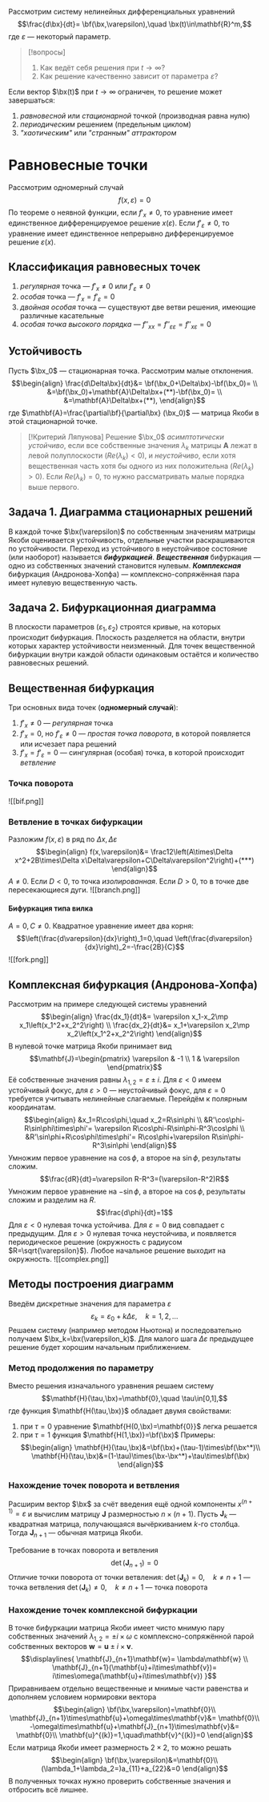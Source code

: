 Рассмотрим систему нелинейных дифференциальных уравнений
$$\frac{d\bx}{dt}=
\bf(\bx,\varepsilon),\quad
\bx(t)\in\mathbf{R}^m,$$
где $\varepsilon$ — некоторый параметр.
> [!вопросы]
> 1. Как ведёт себя решения при $t\rightarrow \infty$?
> 2. Как решение качественно зависит от параметра $\varepsilon$?

Если вектор $\bx(t)$ при $t\rightarrow\infty$ ограничен, то решение может завершаться:
1. *равновесной* или *стационарной* точкой (производная равна нулю)
2. *периодическим* решением (предельным циклом)
3. *"хаотическим"* или *"странным" аттрактором*
# Равновесные точки
Рассмотрим одномерный случай
$$f(x,\varepsilon)=0$$
По теореме о неявной функции, если $f'_x\neq0$, то уравнение имеет единственное дифференцируемое решение $x(\varepsilon)$. Если $f'_\varepsilon\neq0$, то уравнение имеет единственное непрерывно дифференцируемое решение $\varepsilon(x)$.
## Классификация равновесных точек
1. *регулярная* точка — $f'_x\neq 0$ или $f'_\varepsilon\neq 0$
2. *особая* точка — $f'_x=f'_\varepsilon=0$
3. *двойная особая* точка — существуют две ветви решения, имеющие различные касательные
4. *особая точка высокого порядка* — $f''_{xx}=f''_{\varepsilon\varepsilon}=f''_{x\varepsilon}=0$

## Устойчивость
Пусть $\bx_0$ — стационарная точка. Рассмотрим малые отклонения.
$$\begin{align}
\frac{d\Delta\bx}{dt}&=
\bf(\bx_0+\Delta\bx)-\bf(\bx_0)= \\
&=\bf(\bx_0)+\mathbf{A}\Delta\bx+(**)-\bf(\bx_0)= \\
&=\mathbf{A}\Delta\bx+(**),
\end{align}$$
где $\mathbf{A}=\frac{\partial\bf}{\partial\bx} (\bx_0)$ — матрица Якоби в этой стационарной точке.

> [!Критерий Ляпунова]
> Решение $\bx_0$ *асимптотически устойчиво*, если все собственные значения $\lambda_k$ матрицы $\mathbf{A}$ лежат в левой полуплоскости ($Re(\lambda_k)<0$), и *неустойчиво*, если хотя вещественная часть хотя бы одного из них положительна ($Re(\lambda_k)>0$).
> Если $Re(\lambda_k)=0$, то нужно рассматривать малые порядка выше первого.

## Задача 1. Диаграмма стационарных решений
В каждой точке $\bx(\varepsilon)$ по собственным значениям матрицы Якоби оценивается устойчивость, отдельные участки раскрашиваются по устойчивости.
Переход из устойчивого в неустойчивое состояние (или наоборот) называется ***бифуркацией***. 
***Вещественная*** бифуркация — одно из собственных значений становится нулевым.
***Комплексная*** бифуркация (Андронова-Хопфа) — комплексно-сопряжённая пара имеет нулевую вещественную часть.

## Задача 2. Бифуркационная диаграмма
В плоскости параметров $(\varepsilon_1,\varepsilon_2)$ строятся кривые, на которых происходит бифуркация.
Плоскость разделяется на области, внутри которых характер устойчивости неизменный. Для точек вещественной бифуркации внутри каждой области одинаковым остаётся и количество равновесных решений.

## Вещественная бифуркация
Три основных вида точек (**одномерный случай**):
1. $f'_x\neq0$ — *регулярная* точка
2. $f'_x=0$, но $f'_\varepsilon\neq0$ — *простая точка поворота*, в которой появляется или исчезает пара решений
3. $f'_x=f'_\varepsilon=0$ — сингулярная (особая) точка, в которой происходит *ветвление*
### Точка поворота
![[bif.png]]
### Ветвление в точках бифуркации
Разложим $f(x,\varepsilon)$ в ряд по $\Delta x,\Delta\varepsilon$
$$\begin{align}
f(x,\varepsilon)&=
\frac12\left(A\times\Delta x^2+2B\times\Delta  x\Delta\varepsilon+C\Delta\varepsilon^2\right)+(***)
\end{align}$$
$A\neq0$. Если $D<0$, то точка *изолированная*. Если $D>0$, то в точке две пересекающиеся дуги.
![[branch.png]]
#### Бифуркация типа вилка
$A=0, C\neq0$. Квадратное уравнение имеет два корня:
$$\left(\frac{d\varepsilon}{dx}\right)_1=0,\quad
\left(\frac{d\varepsilon}{dx}\right)_2=-\frac{2B}{C}$$
![[fork.png]]
## Комплексная бифуркация (Андронова-Хопфа)
Рассмотрим на примере следующей системы уравнений
$$\begin{align}
\frac{dx_1}{dt}&=
\varepsilon x_1-x_2\mp x_1\left(x_1^2+x_2^2\right) \\
\frac{dx_2}{dt}&=
x_1+\varepsilon x_2\mp x_2\left(x_1^2+x_2^2\right)
\end{align}$$
В нулевой точке матрица Якоби принимает вид
$$\mathbf{J}=\begin{pmatrix}
\varepsilon & -1 \\
1 & \varepsilon
\end{pmatrix}$$
Её собственные значения равны $\lambda_{1,2}=\varepsilon\pm i$. Для $\varepsilon<0$ имеем устойчивый фокус, для $\varepsilon>0$ — неустойчивый фокус, для $\varepsilon=0$ требуется учитывать нелинейные слагаемые.
Перейдём к полярным координатам.
$$\begin{align}
&x_1=R\cos\phi,\quad x_2=R\sin\phi \\
&R'\cos\phi-R\sin\phi\times\phi'=
\varepsilon R\cos\phi-R\sin\phi-R^3\cos\phi \\
&R'\sin\phi+R\cos\phi\times\phi'=
R\cos\phi+\varepsilon R\sin\phi-R^3\sin\phi
\end{align}$$
Умножим первое уравнение на $\cos\phi$, а второе на $\sin\phi$, результаты сложим.
$$\frac{dR}{dt}=\varepsilon R-R^3=(\varepsilon-R^2)R$$
Умножим первое уравнение на $-\sin\phi$, а второе на $\cos\phi$, результаты сложим и разделим на $R$.
$$\frac{d\phi}{dt}=1$$
Для $\varepsilon<0$ нулевая точка устойчива. Для $\varepsilon=0$ вид совпадает с предыдущим. Для $\varepsilon>0$ нулевая точка неустойчива, и появляется периодическое решение (окружность с радиусом $R=\sqrt{\varepsilon}$). Любое начальное решение выходит на окружность.
![[complex.png]]

## Методы построения диаграмм
Введём дискретные значения для параметра $\varepsilon$ 
$$\varepsilon_k=\varepsilon_0+k\Delta \varepsilon,\quad
k=1,2,\dots$$
Решаем систему (например методом Ньютона) и последовательно 
получаем $\bx_k=\bx(\varepsilon_k)$. Для малого шага $\Delta\varepsilon$ предыдущее решение будет хорошим начальным приближением.
### Метод продолжения по параметру
Вместо решения изначального уравнения решаем систему
$$\mathbf{H}(\tau,\bx)=\mathbf{0},\quad
\tau\in[0,1],$$
где функция $\mathbf{H(\tau,\bx)}$ обладает двумя свойствами:
1. при $\tau=0$ уравнение $\mathbf{H(0,\bx)=\mathbf{0}}$ легка решается
2. при $\tau=1$ функция $\mathbf{H(1,\bx)}=\bf(\bx)$
Примеры:
$$\begin{align}
\mathbf{H}(\tau,\bx)&=\bf(\bx)+(\tau-1)\times\bf(\bx^*)\\
\mathbf{H}(\tau,\bx)&=(1-\tau)\times(\bx-\bx^*)+\tau\times\bf(\bx)
\end{align}$$
### Нахождение точек поворота и ветвления
Расширим вектор $\bx$ за счёт введения ещё одной компоненты $x^{(n+1)}=\varepsilon$ и вычислим матрицу $\mathbf{J}$ размерностью $n\times (n+1)$. 
Пусть $\mathbf{J}_k$ — квадратная матрица, получающаяся вычёркиванием $k$-го столбца. Тогда $\mathbf{J}_{n+1}$ — обычная матрица Якоби.

Требование в точках поворота и ветвления
$$\det(\mathbf{J}_{n+1})=0$$
Отличие точки поворота от точки ветвления:
$\det(\mathbf{J}_k)=0,\quad k\neq n+1$ — точка ветвления
$\det(\mathbf{J}_k)\neq0,\quad k\neq n+1$ — точка поворота
### Нахождение точек комплексной бифуркации
В точке бифуркации матрица Якоби имеет чисто мнимую пару собственных значений $\lambda_{1,2}=\pm i\times\omega$ с комплексно-сопряжённой парой собственных векторов $\mathbf{w}=\mathbf{u}\pm i\times\mathbf{v}$.
$$\displaylines{
\mathbf{J}_{n+1}\mathbf{w}=
\lambda\mathbf{w} \\
\mathbf{J}_{n+1}(\mathbf{u}+i\times\mathbf{v})=
i\times\omega(\mathbf{u}+i\times\mathbf{v})
}$$
Приравниваем отдельно вещественные и мнимые части равенства и дополняем условием нормировки вектора
$$\begin{align}
\bf(\bx,\varepsilon)=\mathbf{0}\\
\mathbf{J}_{n+1}\times\mathbf{u}+\omega\times\mathbf{v}&=
\mathbf{0}\\
-\omega\times\mathbf{u}+\mathbf{J}_{n+1}\times\mathbf{v}&=
\mathbf{0}\\
\mathbf{u}^{(k)}=1,\quad\mathbf{v}^{(k)}=0
\end{align}$$
Если матрица Якоби имеет размерность $2\times2$, то можно решать
$$\begin{align}
\bf(\bx,\varepsilon)&=\mathbf{0}\\
(\lambda_1+\lambda_2=)a_{11}+a_{22}&=0
\end{align}$$
В полученных точках нужно проверить собственные значения и отбросить всё лишнее.